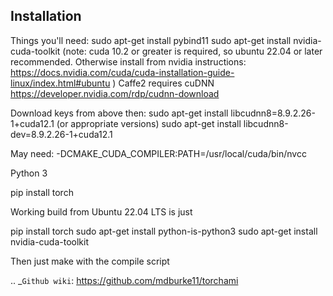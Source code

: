 
Installation
------------

Things you'll need:
sudo apt-get install pybind11
sudo apt-get install nvidia-cuda-toolkit
(note: cuda 10.2 or greater is required, so ubuntu 22.04 or later recommended.  Otherwise install from nvidia instructions: https://docs.nvidia.com/cuda/cuda-installation-guide-linux/index.html#ubuntu )
Caffe2 requires cuDNN https://developer.nvidia.com/rdp/cudnn-download

Download keys from above then:
sudo apt-get install libcudnn8=8.9.2.26-1+cuda12.1            (or appropriate versions)
sudo apt-get install libcudnn8-dev=8.9.2.26-1+cuda12.1


May need: -DCMAKE_CUDA_COMPILER:PATH=/usr/local/cuda/bin/nvcc
          

Python 3

pip install torch 


Working build from Ubuntu 22.04 LTS is just

pip install torch
sudo apt-get install python-is-python3
sudo apt-get install nvidia-cuda-toolkit

Then just make with the compile script
	
	
.. _`Github wiki`: https://github.com/mdburke11/torchami
